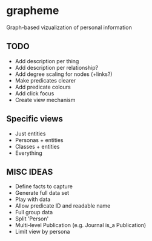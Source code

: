 grapheme
========

Graph-based vizualization of personal information

TODO
----

* Add description per thing
* Add description per relationship?
* Add degree scaling for nodes (+links?)
* Make predicates clearer
* Add predicate colours
* Add click focus
* Create view mechanism

Specific views
--------------

* Just entities
* Personas + entities
* Classes + entities
* Everything


MISC IDEAS
----------

* Define facts to capture
* Generate full data set
* Play with data
* Allow predicate ID and readable name
* Full group data
* Split 'Person'
* Multi-level Publication (e.g. Journal is_a Publication)
* Limit view by persona


